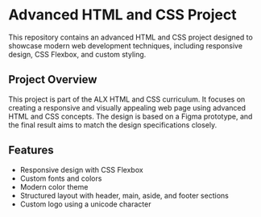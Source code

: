 # Advanced HTML and CSS Project

This repository contains an advanced HTML and CSS project designed to showcase modern web development techniques, including responsive design, CSS Flexbox, and custom styling.

## Project Overview

This project is part of the ALX HTML and CSS curriculum. It focuses on creating a responsive and visually appealing web page using advanced HTML and CSS concepts. The design is based on a Figma prototype, and the final result aims to match the design specifications closely.

## Features

- Responsive design with CSS Flexbox
- Custom fonts and colors
- Modern color theme
- Structured layout with header, main, aside, and footer sections
- Custom logo using a unicode character

